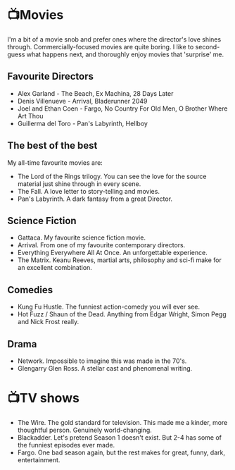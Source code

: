 # 📺Movies

I'm a bit of a movie snob and prefer ones where the
director's love shines through. Commercially-focused movies
are quite boring. I like to second-guess what happens next,
and thoroughly enjoy movies that 'surprise' me.

## Favourite Directors

- Alex Garland - The Beach, Ex Machina, 28 Days Later
- Denis Villenueve - Arrival, Bladerunner 2049
- Joel and Ethan Coen - Fargo, No Country For Old Men, O Brother Where Art Thou
- Guillerma del Toro - Pan's Labyrinth, Hellboy

## The best of the best

My all-time favourite movies are:

- The Lord of the Rings trilogy. You can see the love for
the source material just shine through in every scene.
- The Fall. A love letter to story-telling and movies.
- Pan's Labyrinth. A dark fantasy from a great Director.

## Science Fiction

- Gattaca. My favourite science fiction movie.
- Arrival. From one of my favourite contemporary directors.
- Everything Everywhere All At Once. An unforgettable
experience.
- The Matrix. Keanu Reeves, martial arts, philosophy and
sci-fi make for an excellent combination.

## Comedies

- Kung Fu Hustle. The funniest action-comedy you will ever
see.
- Hot Fuzz / Shaun of the Dead. Anything from Edgar Wright,
Simon Pegg and Nick Frost really.


## Drama

- Network. Impossible to imagine this was made in the 70's.
- Glengarry Glen Ross. A stellar cast and phenomenal writing.

# 📺TV shows

- The Wire. The gold standard for television. This made me a
kinder, more thoughtful person. Genuinely world-changing.
- Blackadder. Let's pretend Season 1 doesn't exist. But 2-4
has some of the funniest episodes ever made.
- Fargo. One bad season again, but the rest makes for great,
funny, dark, entertainment.

